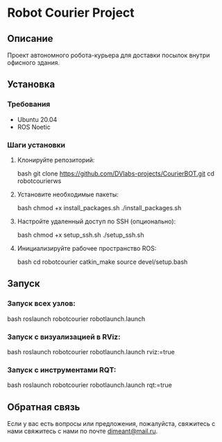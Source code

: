 # Robot Courier Project

## Описание

Проект автономного робота-курьера для доставки посылок внутри офисного здания.

## Установка

### Требования

- Ubuntu 20.04
- ROS Noetic

### Шаги установки

1. Клонируйте репозиторий:

   bash
   git clone https://github.com/DVlabs-projects/CourierBOT.git
   cd robotcourierws
   
2. Установите необходимые пакеты:

   bash
   chmod +x install_packages.sh
   ./install_packages.sh
   
3. Настройте удаленный доступ по SSH (опционально):

   bash
   chmod +x setup_ssh.sh
./setup_ssh.sh
   
4. Инициализируйте рабочее пространство ROS:

   bash
   cd robotcourier
   catkin_make
   source devel/setup.bash
   
## Запуск


### Запуск всех узлов:

bash
roslaunch robotcourier robotlaunch.launch

### Запуск с визуализацией в RViz:

bash
roslaunch robotcourier robotlaunch.launch rviz:=true

### Запуск с инструментами RQT:

bash
roslaunch robotcourier robotlaunch.launch rqt:=true

## Обратная связь

Если у вас есть вопросы или предложения, пожалуйста, свяжитесь с нами свяжитесь с нами по почте [dimeant@mail.ru](mailto:dimeant@mail.ru).


